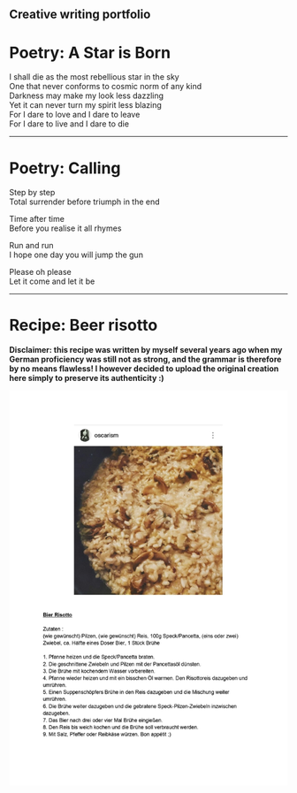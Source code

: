## Creative writing portfolio

# Poetry: A Star is Born

I shall die as the most rebellious star in the sky <br /> One that never conforms to cosmic norm of any kind <br /> Darkness may make my look less dazzling <br /> Yet it can never turn my spirit less blazing <br /> For I dare to love and I dare to leave <br /> For I dare to live and I dare to die

---

# Poetry: Calling

Step by step <br /> Total surrender before triumph in the end

Time after time <br /> Before you realise it all rhymes

Run and run <br /> I hope one day you will jump the gun

Please oh please <br /> Let it come and let it be

---

# Recipe: Beer risotto

**Disclaimer: this recipe was written by myself several years ago when my German proficiency was still not as strong, and the grammar is therefore by no means flawless! I however decided to upload the original creation here simply to preserve its authenticity :)**

![Beer risotto](https://raw.githubusercontent.com/jarjayes2005/jarjayes2005.github.io/main/recipe-risotto.jpg "Yummy beer risotto!")
